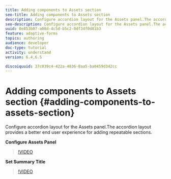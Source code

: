 ```yaml
---
title: Adding components to Assets section
seo-title: Adding components to Assets section
description: Configure accordion layout for the Assets panel.The accordion layout provides a better end user experience for adding repeatable sections.
seo-description: Configure accordion layout for the Assets panel.The accordion layout provides a better end user experience for adding repeatable sections.
uuid: 0e853b07-a08d-4c5d-b5c2-0df34f0d81b3
feature: adaptive-forms
topics: authoring
audience: developer
doc-type: tutorial
activity: understand
version: 6.4,6.5

discoiquuid: 37c039c4-422a-4836-8aa5-ba0459d342cc
---
```


# Adding components to Assets section {#adding-components-to-assets-section}

Configure accordion layout for the Assets panel.The accordion layout provides a better end user experience for adding repeatable sections.

**Configure Assets Panel**

>[!VIDEO](https://video.tv.adobe.com/v/22200?quality=9&learn=on)

**Set Summary Title**
>[!VIDEO](https://video.tv.adobe.com/v/28387)




